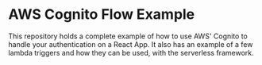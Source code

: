# AWS Cognito Flow Example

This repository holds a complete example of how to use AWS' Cognito to handle your authentication on a React App. It also has an example of a few lambda triggers and how they can be used, with the serverless framework.
